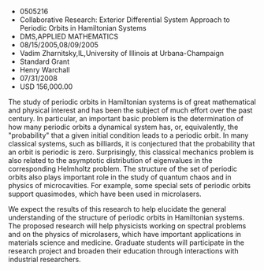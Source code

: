 
* 0505216
* Collaborative Research: Exterior Differential System Approach to Periodic Orbits in Hamiltonian Systems
* DMS,APPLIED MATHEMATICS
* 08/15/2005,08/09/2005
* Vadim Zharnitsky,IL,University of Illinois at Urbana-Champaign
* Standard Grant
* Henry Warchall
* 07/31/2008
* USD 156,000.00

The study of periodic orbits in Hamiltonian systems is of great mathematical and
physical interest and has been the subject of much effort over the past century.
In particular, an important basic problem is the determination of how many
periodic orbits a dynamical system has, or, equivalently, the "probability" that
a given initial condition leads to a periodic orbit. In many classical systems,
such as billiards, it is conjectured that the probability that an orbit is
periodic is zero. Surprisingly, this classical mechanics problem is also related
to the asymptotic distribution of eigenvalues in the corresponding Helmholtz
problem. The structure of the set of periodic orbits also plays important role
in the study of quantum chaos and in physics of microcavities. For example, some
special sets of periodic orbits support quasimodes, which have been used in
microlasers.

We expect the results of this research to help elucidate the general
understanding of the structure of periodic orbits in Hamiltonian systems. The
proposed research will help physicists working on spectral problems and on the
physics of microlasers, which have important applications in materials science
and medicine. Graduate students will participate in the research project and
broaden their education through interactions with industrial researchers.
